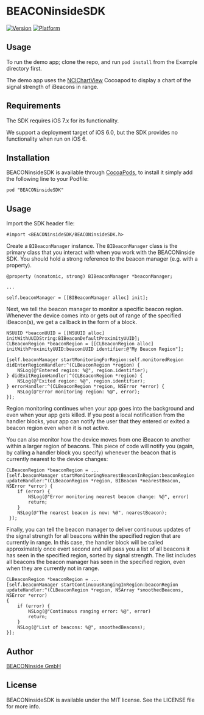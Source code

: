 # BEACONinsideSDK

[![Version](http://cocoapod-badges.herokuapp.com/v/BEACONinsideSDK/badge.png)](http://cocoadocs.org/docsets/BEACONinsideSDK)
[![Platform](http://cocoapod-badges.herokuapp.com/p/BEACONinsideSDK/badge.png)](http://cocoadocs.org/docsets/BEACONinsideSDK)

## Usage

To run the demo app; clone the repo, and run `pod install` from the Example directory first.

The demo app uses the [NCIChartView](https://github.com/FlowForwarding/dynamiccharts) Cocoapod to display a chart of the signal strength of iBeacons in range.

## Requirements

The SDK requires iOS 7.x for its functionality.

We support a deployment target of iOS 6.0, but the SDK provides no functionality when run on iOS 6.

## Installation

BEACONinsideSDK is available through [CocoaPods](http://cocoapods.org), to install
it simply add the following line to your Podfile:

    pod "BEACONinsideSDK"

## Usage

Import the SDK header file:

    #import <BEACONinsideSDK/BEACONinsideSDK.h>

Create a `BIBeaconManager` instance. The `BIBeaconManager` class is the primary class that you interact with when you work with the BEACONinside SDK. You should hold a strong reference to the beacon manager (e.g. with a property).

    @property (nonatomic, strong) BIBeaconManager *beaconManager;
    
    ...
    
    self.beaconManager = [[BIBeaconManager alloc] init];

Next, we tell the beacon manager to monitor a specific beacon region. Whenever the device comes into or gets out of range of the specified iBeacon(s), we get a callback in the form of a block.

    NSUUID *beaconUUID = [[NSUUID alloc] initWithUUIDString:BIBeaconDefaultProximityUUID];
    CLBeaconRegion *beaconRegion = [[CLBeaconRegion alloc] initWithProximityUUID:beaconUUID identifier:@"My Beacon Region"];
    
    [self.beaconManager startMonitoringForRegion:self.monitoredRegion 
    didEnterRegionHandler:^(CLBeaconRegion *region) {
        NSLog(@"Entered region: %@", region.identifier);
    } didExitRegionHandler:^(CLBeaconRegion *region) {
        NSLog(@"Exited region: %@", region.identifier);
    } errorHandler:^(CLBeaconRegion *region, NSError *error) {
        NSLog(@"Error monitoring region: %@", error);
    }];

Region monitoring continues when your app goes into the background and even when your app gets killed. If you post a local notification from the handler blocks, your app can notify the user that they entered or exited a beacon region even when it is not active.

You can also monitor how the device moves from one iBeacon to another within a larger region of beacons. This piece of code will notify you (again, by calling a handler block you specify) whenever the beacon that is currently nearest to the device changes:

    CLBeaconRegion *beaconRegion = ...
    [self.beaconManager startMonitoringNearestBeaconInRegion:beaconRegion
    updateHandler:^(CLBeaconRegion *region, BIBeacon *nearestBeacon, NSError *error) {
        if (error) {
            NSLog(@"Error monitoring nearest beacon change: %@", error)
            return;
        }
        NSLog(@"The nearest beacon is now: %@", nearestBeacon);
     }];

Finally, you can tell the beacon manager to deliver continuous updates of the signal strength  for all beacons within the specified region that are currently in range. In this case, the handler block will be called approximately once evert second and will pass you a list of all beacons it has seen in the specified region, sorted by signal strength. The list includes all beacons the beacon manager has seen in the specified region, even when they are currently not in range.

    CLBeaconRegion *beaconRegion = ...
    [self.beaconManager startContinuousRangingInRegion:beaconRegion
    updateHandler:^(CLBeaconRegion *region, NSArray *smoothedBeacons, NSError *error)
    {
        if (error) {
            NSLog(@"Continuous ranging error: %@", error)
            return;
        }
        NSLog(@"List of beacons: %@", smoothedBeacons);
    }];

## Author

[BEACONinside GmbH](http://www.beaconinside.com/)

## License

BEACONinsideSDK is available under the MIT license. See the LICENSE file for more info.

